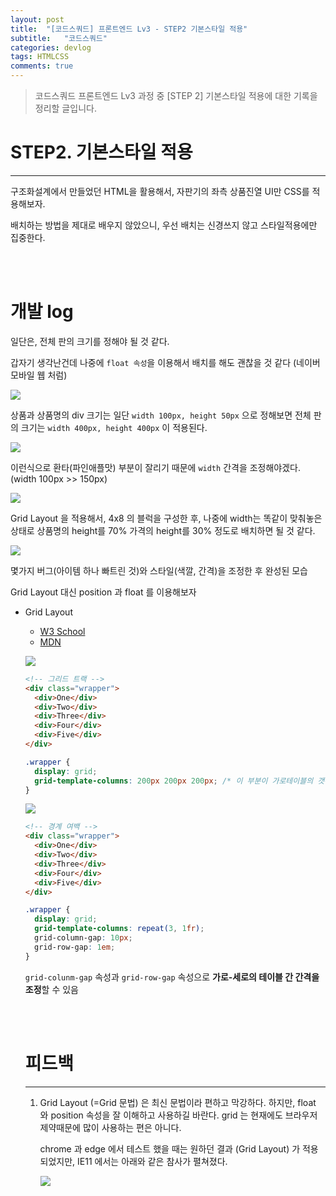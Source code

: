 ```yaml
---
layout: post
title:  "[코드스쿼드] 프론트엔드 Lv3 - STEP2 기본스타일 적용"
subtitle:   "코드스쿼드"
categories: devlog
tags: HTMLCSS
comments: true
---
```


> 코드스쿼드 프론트엔드 Lv3 과정 중 [STEP 2] 기본스타일 적용에 대한 기록을 정리할 글입니다.

# STEP2. 기본스타일 적용

---

구조화설계에서 만들었던 HTML을 활용해서, 자판기의 좌측 상품진열 UI만 CSS를 적용해보자.

배치하는 방법을 제대로 배우지 않았으니, 우선 배치는 신경쓰지 않고 스타일적용에만 집중한다.

<br/>

<br/>

# 개발 log

일단은, 전체 판의 크기를 정해야 될 것 같다.

갑자기 생각난건데 나중에 `float 속성`을 이용해서 배치를 해도 괜찮을 것 같다 (네이버 모바일 웹 처럼)

![](https://i.imgur.com/HXqU8X8.png)

상품과 상품명의 div 크기는 일단 `width 100px, height 50px` 으로 정해보면 전체 판의 크기는 `width 400px, height 400px` 이 적용된다.

![](https://imgur.com/ApIvya0.png)

이런식으로 환타(파인애플맛) 부분이 잘리기 때문에 `width` 간격을 조정해야겠다. (width 100px >> 150px)

![](https://imgur.com/ylknBpl.png)

Grid Layout 을 적용해서, 4x8 의 블럭을 구성한 후, 나중에 width는 똑같이 맞춰놓은 상태로 상품명의 height를 70% 가격의 height를 30% 정도로 배치하면 될 것 같다.

![](C:\Users\HYEON\AppData\Local\Temp\1531282459345.png)

몇가지 버그(아이템 하나 빠트린 것)와 스타일(색깔, 간격)을 조정한 후 완성된 모습

Grid Layout 대신 position 과 float 를 이용해보자



- Grid Layout

  - [W3 School](https://www.w3schools.com/css/css_grid.asp)
  - [MDN](https://developer.mozilla.org/ko/docs/Web/CSS/CSS_Grid_Layout/%EA%B7%B8%EB%A6%AC%EB%93%9C_%EB%A0%88%EC%9D%B4%EC%95%84%EC%9B%83%EC%9D%98_%EA%B8%B0%EB%B3%B8_%EA%B0%9C%EB%85%90)

  ![](https://i.imgur.com/9VtB4aN.png)

  ```HTML
  <!-- 그리드 트랙 -->
  <div class="wrapper">
    <div>One</div>
    <div>Two</div>
    <div>Three</div>
    <div>Four</div>
    <div>Five</div>
  </div>
  ```

  ```CSS
  .wrapper {
    display: grid;
    grid-template-columns: 200px 200px 200px; /* 이 부분이 가로테이블의 갯수를 뜻함 */
  }
  ```

  ![](https://i.imgur.com/0O8T7J4.png)

  ```HTML
  <!-- 경계 여백 -->
  <div class="wrapper">
    <div>One</div>
    <div>Two</div>
    <div>Three</div>
    <div>Four</div>
    <div>Five</div>
  </div>
  ```

  ```css
  .wrapper {
    display: grid;
    grid-template-columns: repeat(3, 1fr);
    grid-column-gap: 10px;
    grid-row-gap: 1em;
  }
  ```

  `grid-colunm-gap` 속성과 `grid-row-gap` 속성으로 **가로-세로의 테이블 간 간격을 조정**할 수 있음

  <br/>

  <br/>

  # 피드백

  ---

  1. Grid Layout (=Grid 문법) 은 최신 문법이라 편하고 막강하다. 하지만, float 와 position 속성을 잘 이해하고 사용하길 바란다. grid 는 현재에도 브라우저 제약때문에 많이 사용하는 편은 아니다.

     chrome 과 edge 에서 테스트 했을 때는 원하던 결과 (Grid Layout) 가 적용되었지만, IE11 에서는 아래와 같은 참사가 펼쳐졌다.

     ![](https://imgur.com/x22tlWS.png)

     

  
